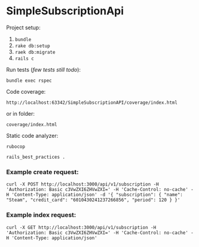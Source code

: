 # SimpleSubscriptionApi

Project setup:

1. `bundle`
2. `rake db:setup`
3. `raek db:migrate`
4. `rails c`

Run tests (_few tests still todo_):

`bundle exec rspec`

Code coverage:

`http://localhost:63342/SimpleSubscriptionAPI/coverage/index.html`

or in folder:

`coverage/index.html`

Static code analyzer:

`rubocop`

`rails_best_practices .`


### Example create request:

`
curl -X POST
  http://localhost:3000/api/v1/subscription
  -H 'Authorization: Basic c3VwZXI6ZHVwZXI='
  -H 'Cache-Control: no-cache'
  -H 'Content-Type: application/json'
  -d '{
	"subscription": {
		"name": "Steam",
		"credit_card": "6010430241237266856",
		"period": 120
	}
}'
`


### Example index request:

`
curl -X GET
  http://localhost:3000/api/v1/subscription
  -H 'Authorization: Basic c3VwZXI6ZHVwZXI='
  -H 'Cache-Control: no-cache'
  -H 'Content-Type: application/json'
`
